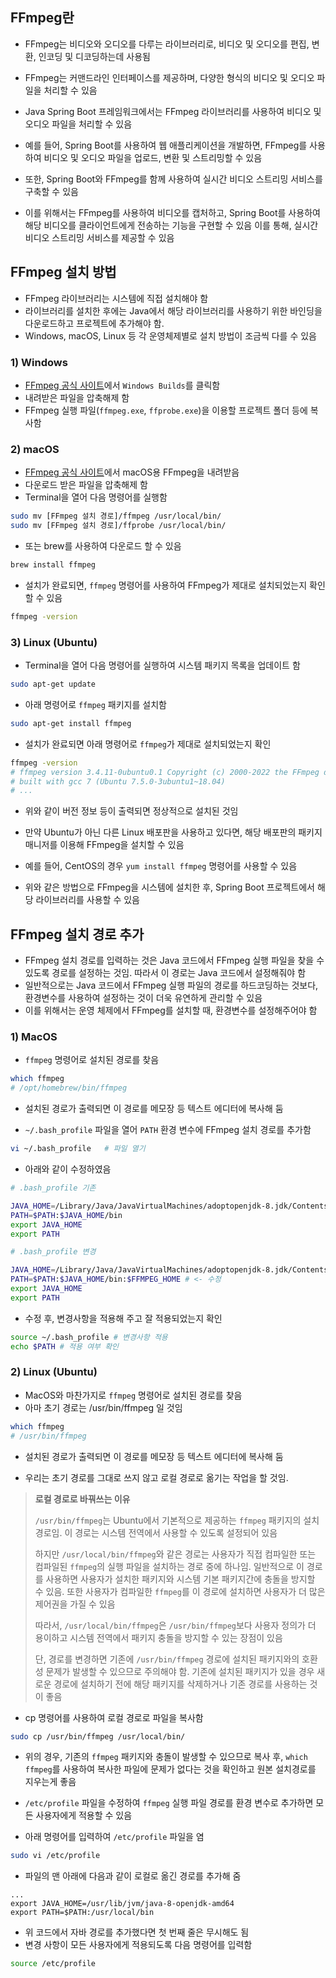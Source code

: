 ## FFmpeg란
- FFmpeg는 비디오와 오디오를 다루는 라이브러리로, 비디오 및 오디오를 편집, 변환, 인코딩 및 디코딩하는데 사용됨
- FFmpeg는 커맨드라인 인터페이스를 제공하며, 다양한 형식의 비디오 및 오디오 파일을 처리할 수 있음
- Java Spring Boot 프레임워크에서는 FFmpeg 라이브러리를 사용하여 비디오 및 오디오 파일을 처리할 수 있음
- 예를 들어, Spring Boot를 사용하여 웹 애플리케이션을 개발하면, FFmpeg를 사용하여 비디오 및 오디오 파일을 업로드, 변환 및 스트리밍할 수 있음

- 또한, Spring Boot와 FFmpeg를 함께 사용하여 실시간 비디오 스트리밍 서비스를 구축할 수 있음
- 이를 위해서는 FFmpeg를 사용하여 비디오를 캡처하고, Spring Boot를 사용하여 해당 비디오를 클라이언트에게 전송하는 기능을 구현할 수 있음 이를 통해, 실시간 비디오 스트리밍 서비스를 제공할 수 있음

## FFmpeg 설치 방법
- FFmpeg 라이브러리는 시스템에 직접 설치해야 함
- 라이브러리를 설치한 후에는 Java에서 해당 라이브러리를 사용하기 위한 바인딩을 다운로드하고 프로젝트에 추가해야 함. 
- Windows, macOS, Linux 등 각 운영체제별로 설치 방법이 조금씩 다를 수 있음

### 1) Windows
- [FFmpeg 공식 사이트](https://ffmpeg.org/download.html#build-windows)에서 `Windows Builds`를 클릭함
- 내려받은 파일을 압축해제 함
- FFmpeg 실행 파일(`ffmpeg.exe`, `ffprobe.exe`)을 이용할 프로젝트 폴더 등에 복사함

### 2) macOS
- [FFmpeg 공식 사이트](https://ffmpeg.org/download.html#build-mac)에서 macOS용 FFmpeg을 내려받음
- 다운로드 받은 파일을 압축해제 함
- Terminal을 열어 다음 명령어를 실행함
```bash
sudo mv [FFmpeg 설치 경로]/ffmpeg /usr/local/bin/
sudo mv [FFmpeg 설치 경로]/ffprobe /usr/local/bin/
```

- 또는 brew를 사용하여 다운로드 할 수 있음
```bash
brew install ffmpeg
```
- 설치가 완료되면, `ffmpeg` 명령어를 사용하여 FFmpeg가 제대로 설치되었는지 확인할 수 있음
```bash
ffmpeg -version
```

### 3) Linux (Ubuntu)
- Terminal을 열어 다음 명령어를 실행하여 시스템 패키지 목록을 업데이트 함
```bash
sudo apt-get update
```

- 아래 명령어로 `ffmpeg` 패키지를 설치함
```bash
sudo apt-get install ffmpeg
```

- 설치가 완료되면 아래 명령어로 `ffmpeg`가 제대로 설치되었는지 확인
```bash
ffmpeg -version
# ffmpeg version 3.4.11-0ubuntu0.1 Copyright (c) 2000-2022 the FFmpeg developers
# built with gcc 7 (Ubuntu 7.5.0-3ubuntu1~18.04)
# ...
```
- 위와 같이 버전 정보 등이 출력되면 정상적으로 설치된 것임

- 만약 Ubuntu가 아닌 다른 Linux 배포판을 사용하고 있다면, 해당 배포판의 패키지 매니저를 이용해 FFmpeg을 설치할 수 있음
- 예를 들어, CentOS의 경우 `yum install ffmpeg` 명령어를 사용할 수 있음

- 위와 같은 방법으로 FFmpeg을 시스템에 설치한 후, Spring Boot 프로젝트에서 해당 라이브러리를 사용할 수 있음


## FFmpeg 설치 경로 추가
- FFmpeg 설치 경로를 입력하는 것은 Java 코드에서 FFmpeg 실행 파일을 찾을 수 있도록 경로를 설정하는 것임. 따라서 이 경로는 Java 코드에서 설정해줘야 함
- 일반적으로는 Java 코드에서 FFmpeg 실행 파일의 경로를 하드코딩하는 것보다, 환경변수를 사용하여 설정하는 것이 더욱 유연하게 관리할 수 있음
- 이를 위해서는 운영 체제에서 FFmpeg를 설치할 때, 환경변수를 설정해주어야 함

### 1) MacOS
- `ffmpeg` 명령어로 설치된 경로를 찾음
```bash
which ffmpeg
# /opt/homebrew/bin/ffmpeg
```
- 설치된 경로가 출력되면 이 경로를 메모장 등 텍스트 에디터에 복사해 둠

- `~/.bash_profile` 파일을 열어 `PATH` 환경 변수에 FFmpeg 설치 경로를 추가함
```bash
vi ~/.bash_profile   # 파일 열기
```

- 아래와 같이 수정하였음
```bash
# .bash_profile 기존

JAVA_HOME=/Library/Java/JavaVirtualMachines/adoptopenjdk-8.jdk/Contents/Home
PATH=$PATH:$JAVA_HOME/bin
export JAVA_HOME
export PATH
```

```bash
# .bash_profile 변경

JAVA_HOME=/Library/Java/JavaVirtualMachines/adoptopenjdk-8.jdk/Contents/Home FFMPEG_HOME=/opt/homebrew/bin # <- 추가
PATH=$PATH:$JAVA_HOME/bin:$FFMPEG_HOME # <- 수정
export JAVA_HOME
export PATH
```

- 수정 후, 변경사항을 적용해 주고 잘 적용되었는지 확인
```bash
source ~/.bash_profile # 변경사항 적용
echo $PATH # 적용 여부 확인
```

### 2) Linux (Ubuntu)
- MacOS와 마찬가지로 `ffmpeg` 명령어로 설치된 경로를 찾음
- 아마 초기 경로는 /usr/bin/ffmpeg 일 것임
```bash
which ffmpeg
# /usr/bin/ffmpeg
```
- 설치된 경로가 출력되면 이 경로를 메모장 등 텍스트 에디터에 복사해 둠

- 우리는 초기 경로를 그대로 쓰지 않고 로컬 경로로 옮기는 작업을 할 것임.

> **로컬 경로로 바꿔쓰는 이유**
> 
> `/usr/bin/ffmpeg`는 Ubuntu에서 기본적으로 제공하는 `ffmpeg` 패키지의 설치 경로임. 이 경로는 시스템 전역에서 사용할 수 있도록 설정되어 있음
> 
> 하지만 `/usr/local/bin/ffmpeg`와 같은 경로는 사용자가 직접 컴파일한 또는 컴파일된 `ffmpeg`의 실행 파일을 설치하는 경로 중에 하나임. 일반적으로 이 경로를 사용하면 사용자가 설치한 패키지와 시스템 기본 패키지간에 충돌을 방지할 수 있음. 또한 사용자가 컴파일한 `ffmpeg`를 이 경로에 설치하면 사용자가 더 많은 제어권을 가질 수 있음
> 
> 따라서, `/usr/local/bin/ffmpeg`은 `/usr/bin/ffmpeg`보다 사용자 정의가 더 용이하고 시스템 전역에서 패키지 충돌을 방지할 수 있는 장점이 있음
> 
> 단, 경로를 변경하면 기존에 `/usr/bin/ffmpeg` 경로에 설치된 패키지와의 호환성 문제가 발생할 수 있으므로 주의해야 함. 기존에 설치된 패키지가 있을 경우 새로운 경로에 설치하기 전에 해당 패키지를 삭제하거나 기존 경로를 사용하는 것이 좋음

- cp 명령어를 사용하여 로컬 경로로 파일을 복사함
```bash
sudo cp /usr/bin/ffmpeg /usr/local/bin/
```
- 위의 경우, 기존의 `ffmpeg` 패키지와 충돌이 발생할 수 있으므로 복사 후, `which ffmpeg`를 사용하여 복사한 파일에 문제가 없다는 것을 확인하고 원본 설치경로를 지우는게 좋음

- `/etc/profile` 파일을 수정하여 `ffmpeg` 실행 파일 경로를 환경 변수로 추가하면 모든 사용자에게 적용할 수 있음
- 아래 명령어를 입력하여 `/etc/profile` 파일을 염
```bash
sudo vi /etc/profile
```

- 파일의 맨 아래에 다음과 같이 로컬로 옮긴 경로를 추가해 줌
```vi
...
export JAVA_HOME=/usr/lib/jvm/java-8-openjdk-amd64
export PATH=$PATH:/usr/local/bin
```
- 위 코드에서 자바 경로를 추가했다면 첫 번째 줄은 무시해도 됨
- 변경 사항이 모든 사용자에게 적용되도록 다음 명령어를 입력함

```bash
source /etc/profile
```